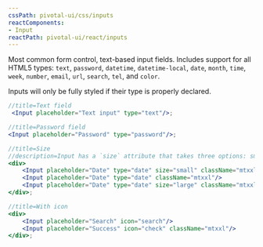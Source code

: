 ```yaml
---
cssPath: pivotal-ui/css/inputs
reactComponents:
- Input
reactPath: pivotal-ui/react/inputs
---
```


Most common form control, text-based input fields. Includes support for all HTML5 types: `text`, `password`, `datetime`, `datetime-local`, `date`, `month`, `time`, `week`, `number`, `email`, `url`, `search`, `tel`, and `color`.

Inputs will only be fully styled if their type is properly declared.

```jsx harmony
//title=Text field
 <Input placeholder="Text input" type="text"/>;
```

```jsx harmony
//title=Password field
<Input placeholder="Password" type="password"/>;
```

```jsx harmony
//title=Size
//description=Input has a `size` attribute that takes three options: small, medium (default), and large.
<div>
    <Input placeholder="Date" type="date" size="small" className="mtxxl"/>
    <Input placeholder="Date" type="date" className="mtxxl"/>
    <Input placeholder="Date" type="date" size="large" className="mtxxl"/>
</div>;
```

```jsx harmony
//title=With icon
<div>
    <Input placeholder="Search" icon="search"/>
    <Input placeholder="Success" icon="check" className="mtxxl"/>
</div>;
```